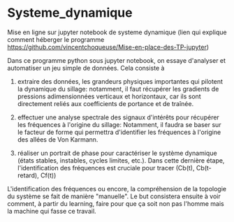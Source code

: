 # Systeme_dynamique
Mise en ligne sur jupyter notebook de systeme dynamique (lien qui explique comment héberger le programme https://github.com/vincentchoqueuse/Mise-en-place-des-TP-jupyter)

Dans ce programme python sous jupyter notebook, on essaye d'analyser et automatiser un jeu simple de données. Cela consiste à
1) extraire des données, les grandeurs physiques importantes
qui pilotent la dynamique du sillage: notamment, il faut récupérer les gradients de pressions adimensionnées verticaux et horizontaux, car ils sont directement reliés aux 
coefficients de portance et de traînée.

2) effectuer une analyse spectrale des signaux d'intérêts pour récupérer les fréquences à l'origine du sillage: Notamment, il faudra se baser sur le facteur de forme qui 
permettra d'identifier les fréquences à l'origine des allées de Von Karmann. 

3) réaliser un portrait de phase pour caractériser le système dynamique (états stables, instables, cycles limites, etc.). Dans cette dernière étape, l'identification 
des fréquences est cruciale pour tracer (Cb(t), Cb(t-retard), Cf(t))

L'identification des fréquences ou encore, la compréhension de la topologie du système se fait de manière "manuelle". Le but consistera ensuite à voir comment, à partir du 
learning, faire pour que ça soit non pas l'homme mais la machine qui fasse ce travail. 


